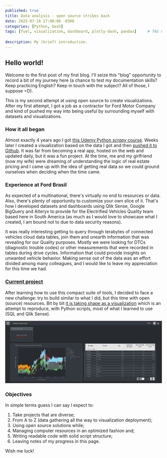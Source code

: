 ```yaml
---
published: true
title: Data analysis - open source strikes back
date: 2025-07-16 17:00:00 -0300
categories: [Python, Dash]
tags: [fuel, visualization, dashboard, plotly-dash, pandas]     # TAG names should always be lowercase

description: My (brief) introduction.
---
```

## Hello world!

Welcome to the first post of my first blog. I'll seize this "blog" opportunity to record a bit of my journey here (a chance to test my documentation skills? Keep practicing English? Keep in touch with the subject? All of those, I suppose =D).

This is my second attempt at using open source to create visualizations. After my first attempt, I got a job as a contractor for Ford Motor Company and kind of pushed my way into being useful by surrounding myself with datasets and visualizations.

### How it all began

Almost exactly 4 years ago I got [this Udemy Python *scrapy* course](https://www.udemy.com/course/web-scraping-in-python-using-scrapy-and-splash). Weeks later I created a visualization based on the data I got and then [pushed it to Github](https://github.com/azihell/properties-dashboard). It was far from becoming a real app, hosted on the web and updated daily, but it was a fun project. At the time, me and my girlfriend (now my wife) were dreaming of understanding the logic of real estate pricing and I came up with the idea of getting real data so we could ground ourselves when deciding when the time came.

### Experience at Ford Brasil

As expected of a multinational, there's virtually no end to resources or data. Also, there's plenty of opportunity to customize your own slice of it. That's how I developed datasets and dashboards using Qlik Sense, Google BigQuery and Alteryx to provide for the Electrified Vehicles Quality team based here in South America (as much as I would love to showcase what I created, I am bound not to due to data security reasons).

It was really interesting getting to query through terabytes of connected vehicles cloud data tables, join them and unearth information that was revealing for our Quality purposes. Mostly we were looking for DTCs (diagnostic trouble codes) or other measurements that were recorded in tables during drive cycles. Information that could provide insights on unwanted vehicle behavior. Making sense out of the data was an effort divided among many colleagues, and I would like to leave my appreciation for this time we had.

### [Current project](https://github.com/azihell/anp_viz)

After learning how to use this compact suite of tools, I decided to face a new challenge: try to build similar to what I did, but this time with open (source) resources.
Bit by bit [it is taking shape as a visualization](https://anp-dashboard.onrender.com/) which is an attempt to reproduce, with Python scripts, most of what I learned to use (SQL and Qlik Sense).

![My Dash dashboard](/assets/img/posts_thumbs/anp-dashboard.png)

### Objectives

In simple terms guess I can say I expect to:

1. Take projects that are diverse;
2. From A to Z (data gathering all the way to visualization deployment);
3. Using open source solutions while;
4. Managing computer resources in an optimized fashion and;
5. Writing readable code with solid script structure;
6. Leaving notes of my progress in this page.

Wish me luck!
